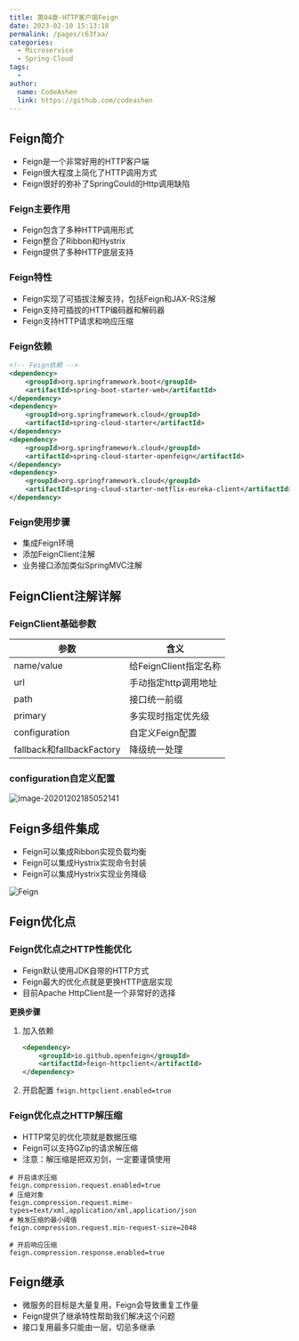 ```yaml
---
title: 第04章-HTTP客户端Feign
date: 2023-02-10 15:13:18
permalink: /pages/c63faa/
categories:
  - Microservice
  - Spring-Cloud
tags:
  - 
author: 
  name: CodeAshen
  link: https://github.com/codeashen
---
```

## Feign简介

* Feign是一个非常好用的HTTP客户端
* Feign很大程度上简化了HTTP调用方式
* Feign很好的弥补了SpringCould的Http调用缺陷

### Feign主要作用

* Feign包含了多种HTTP调用形式
* Feign整合了Ribbon和Hystrix
* Feign提供了多种HTTP底层支持

### Feign特性

* Feign实现了可插拔注解支持，包括Feign和JAX-RS注解
* Feign支持可插拔的HTTP编码器和解码器
* Feign支持HTTP请求和响应压缩

### Feign依赖

```xml
<!-- Feign依赖 -->
<dependency>
    <groupId>org.springframework.boot</groupId>
    <artifactId>spring-boot-starter-web</artifactId>
</dependency>
<dependency>
    <groupId>org.springframework.cloud</groupId>
    <artifactId>spring-cloud-starter</artifactId>
</dependency>
<dependency>
    <groupId>org.springframework.cloud</groupId>
    <artifactId>spring-cloud-starter-openfeign</artifactId>
</dependency>
<dependency>
    <groupId>org.springframework.cloud</groupId>
    <artifactId>spring-cloud-starter-netflix-eureka-client</artifactId>
</dependency>
```

### Feign使用步骤

* 集成Feign环境
* 添加FeignClient注解
* 业务接口添加类似SpringMVC注解

## FeignClient注解详解

### FeignClient基础参数

| 参数                      | 含义                  |
| ------------------------- | --------------------- |
| name/value                | 给FeignClient指定名称 |
| url                       | 手动指定http调用地址  |
| path                      | 接口统一前缀          |
| primary                   | 多实现时指定优先级    |
| configuration             | 自定义Feign配置       |
| fallback和fallbackFactory | 降级统一处理          |

### configuration自定义配置

![image-20201202185052141](https://s3.ax1x.com/2020/12/03/DoLLzF.png)

## Feign多组件集成

* Feign可以集成Ribbon实现负载均衡
* Feign可以集成Hystrix实现命令封装
* Feign可以集成Hystrix实现业务降级

![Feign](https://s3.ax1x.com/2020/12/03/DoLXM4.png)

## Feign优化点

### Feign优化点之HTTP性能优化

* Feign默认使用JDK自带的HTTP方式
* Feign最大的优化点就是更换HTTP底层实现
* 目前Apache HttpClient是一个非常好的选择

**更换步骤**

1. 加入依赖
   ```xml
   <dependency>
       <groupId>io.github.openfeign</groupId>
       <artifactId>feign-httpclient</artifactId>
   </dependency>
   ```
2. 开启配置
   `feign.httpclient.enabled=true`

### Feign优化点之HTTP解压缩

* HTTP常见的优化项就是数据压缩
* Feign可以支持GZip的请求解压缩
* 注意：解压缩是把双刃剑，一定要谨慎使用

```properties
# 开启请求压缩
feign.compression.request.enabled=true
# 压缩对象
feign.compression.request.mime-types=text/xml,application/xml,application/json
# 触发压缩的最小阈值
feign.compression.request.min-request-size=2048

# 开启响应压缩
feign.compression.response.enabled=true
```

## Feign继承

* 微服务的目标是大量复用，Feign会导致重复工作量
* Feign提供了继承特性帮助我们解决这个问题
* 接口复用最多只能由一层，切忌多继承